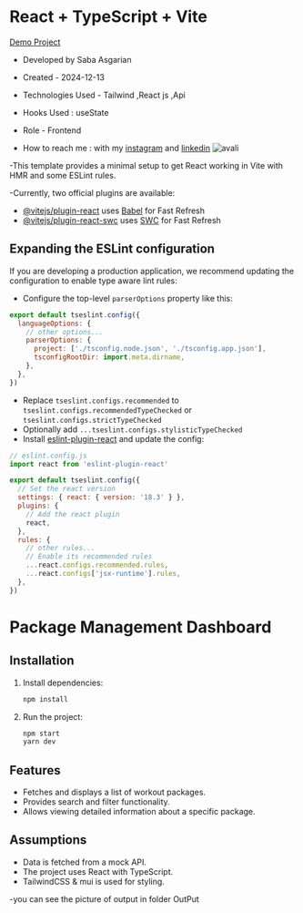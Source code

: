 # React + TypeScript + Vite
[Demo Project](https://package-management-dashboard.vercel.app/)

- Developed by Saba Asgarian

- Created - 2024-12-13

- Technologies Used - Tailwind ,React js ,Api 

- Hooks Used : useState
- Role - Frontend

- How to reach me : with my [instagram](https://www.instagram.com/saba_asgarian_web?igsh=M2Z2dTU3cHFmeW1o&utm_source=qr) and [linkedin](https://www.linkedin.com/in/saba-asgarian-69161088?utm_source=share&utm_campaign=share_via&utm_content=profile&utm_medium=ios_app)
![avali](https://github.com/user-attachments/assets/5c275e7e-1e5c-49bd-af91-98a5b2a62248)


-This template provides a minimal setup to get React working in Vite with HMR and some ESLint rules.

-Currently, two official plugins are available:

- [@vitejs/plugin-react](https://github.com/vitejs/vite-plugin-react/blob/main/packages/plugin-react/README.md) uses [Babel](https://babeljs.io/) for Fast Refresh
- [@vitejs/plugin-react-swc](https://github.com/vitejs/vite-plugin-react-swc) uses [SWC](https://swc.rs/) for Fast Refresh

## Expanding the ESLint configuration

If you are developing a production application, we recommend updating the configuration to enable type aware lint rules:

- Configure the top-level `parserOptions` property like this:

```js
export default tseslint.config({
  languageOptions: {
    // other options...
    parserOptions: {
      project: ['./tsconfig.node.json', './tsconfig.app.json'],
      tsconfigRootDir: import.meta.dirname,
    },
  },
})
```

- Replace `tseslint.configs.recommended` to `tseslint.configs.recommendedTypeChecked` or `tseslint.configs.strictTypeChecked`
- Optionally add `...tseslint.configs.stylisticTypeChecked`
- Install [eslint-plugin-react](https://github.com/jsx-eslint/eslint-plugin-react) and update the config:

```js
// eslint.config.js
import react from 'eslint-plugin-react'

export default tseslint.config({
  // Set the react version
  settings: { react: { version: '18.3' } },
  plugins: {
    // Add the react plugin
    react,
  },
  rules: {
    // other rules...
    // Enable its recommended rules
    ...react.configs.recommended.rules,
    ...react.configs['jsx-runtime'].rules,
  },
})
```
# Package Management Dashboard

## Installation

1. Install dependencies:
    ```bash
    npm install
    ```

2. Run the project:
    ```bash
    npm start
    yarn dev
    ```

## Features

- Fetches and displays a list of workout packages.
- Provides search and filter functionality.
- Allows viewing detailed information about a specific package.

## Assumptions

- Data is fetched from a mock API.
- The project uses React with TypeScript.
- TailwindCSS & mui is used for styling.

-you can see the picture of output in folder OutPut
